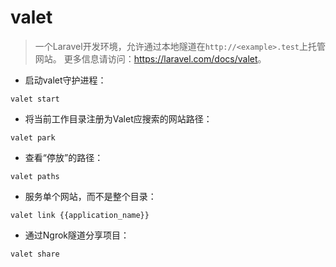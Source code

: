 # valet

> 一个Laravel开发环境，允许通过本地隧道在`http://<example>.test`上托管网站。
> 更多信息请访问：<https://laravel.com/docs/valet>。

- 启动valet守护进程：

`valet start`

- 将当前工作目录注册为Valet应搜索的网站路径：

`valet park`

- 查看“停放”的路径：

`valet paths`

- 服务单个网站，而不是整个目录：

`valet link {{application_name}}`

- 通过Ngrok隧道分享项目：

`valet share`